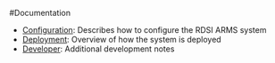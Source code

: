 #Documentation

* [Configuration](configuration.md): Describes how to configure the RDSI ARMS system
* [Deployment](deployment.md): Overview of how the system is deployed
* [Developer](developer.md): Additional development notes
